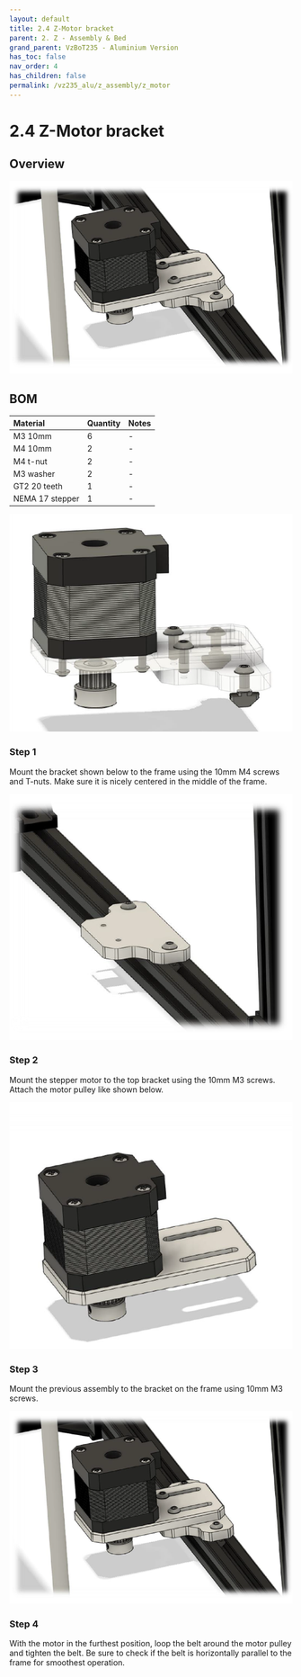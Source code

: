 ```yaml
---
layout: default
title: 2.4 Z-Motor bracket
parent: 2. Z - Assembly & Bed
grand_parent: VzBoT235 - Aluminium Version
has_toc: false
nav_order: 4
has_children: false
permalink: /vz235_alu/z_assembly/z_motor
---
```


# 2.4 Z-Motor bracket

## Overview

![Z-Motor overview](../../assets/images/manual/vz235_alu/z_assembly/z_motor/overview.png)

## BOM

| Material        | Quantity          | Notes |
|:-------------|:------------------|:------|
| M3 10mm           | 6 | -  |
| M4 10mm | 2 | - |
| M4 t-nut | 2 | - |
| M3 washer | 2   | -  |
| GT2 20 teeth | 1 | - |
| NEMA 17 stepper | 1 | - |

![Z-Motor details](../../assets/images/manual/vz235_alu/z_assembly/z_motor/details.png)

### Step 1

Mount the bracket shown below to the frame using the 10mm M4 screws and T-nuts. Make sure it is nicely centered in the middle of the frame.

![Step 1](../../assets/images/manual/vz235_alu/z_assembly/z_motor/step1.png)

### Step 2

Mount the stepper motor to the top bracket using the 10mm M3 screws. Attach the motor pulley like shown below.

![Step 2](../../assets/images/manual/vz235_alu/z_assembly/z_motor/step2.png)

### Step 3

Mount the previous assembly to the bracket on the frame using 10mm M3 screws.

![Step 3](../../assets/images/manual/vz235_alu/z_assembly/z_motor/step3.png)

### Step 4

With the motor in the furthest position, loop the belt around the motor pulley and tighten the belt. Be sure to check if the belt is horizontally parallel to the frame for smoothest operation.